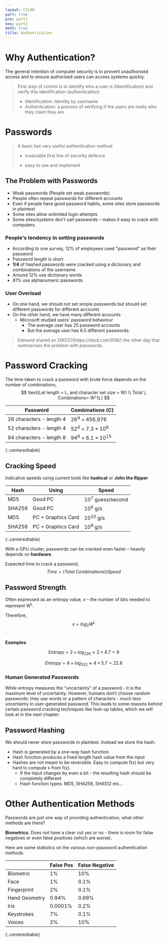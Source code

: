 ```yaml
---
layout: CS140
part: true
pre: part1
nex: part3
math: true
title: Authentication
---
```


# Why Authentication?

The general intention of computer security is to prevent unauthorised access and to ensure authorised users can access systems quickly.

> First step of control is to identify who a user is (Identification) and verify this identification (authentication)
>
> - Identification: Identity by username
> - Authentication: a process of verifying if the users are really who they claim they are

# Passwords

> A basic but very useful authentication method
>
> - invaluable first line of security defence
>
> - easy to use and implement


## The Problem with Passwords

- Weak passwords (People set weak passwords)
- People often repeat passwords for different accounts
- Even if people have good password habits, some sites store passwords in plaintext
- Some sites allow unlimited login attempts
- Some sites/systems don’t salt passwords – makes it easy to crack with computers.

### People's tendency in setting passwords

- According to one survey, 12% of employees used "password" as their password
- Password length is short 
- **1/4** of hashed passwords were cracked using a dictionary and combinations of the username. 
- Around 12% use dictionary words
- 81% use alphanumeric passwords

### User Overload

- On one hand, we should not set simple passwords but should set different passwords for different accounts
- On the other hand, we have many different accounts
  - Microsoft studied users' password behaviour
    - The average user has 25 password accounts
    - But the average user has 6.5 different passwords.

<blockquote class="extra" markdown="span">
    Edmund shared an [XKCD](https://xkcd.com/936/) the other day that summarises the problem with passwords.
</blockquote>

# Password Cracking

The time taken to crack a password with brute force depends on the number of combinations,
$$
\text{Let length = L, and character set size = W} \\
Total \; Combinations= W^{L}
$$

| Password                 | Combinations (C)                             |
| ------------------------ | -------------------------------------------- |
| 26 characters - length 4 | 26<sup>4</sup> = 456,976                     |
| 52 characters - length 4 | 52<sup>4</sup> = 7.3 &times; 10<sup>6</sup>  |
| 94 characters - length 8 | 94<sup>8</sup> = 6.1 &times; 10<sup>15</sup> |
{:.centeredtable}

## Cracking Speed

Indicative speeds using current tools like **hashcat** or **John the Ripper**

| Hash   | Using              | Speed                       |
| ------ | ------------------ | --------------------------- |
| MD5    | Good PC            | 10<sup>7</sup> guess/second |
| SHA256 | Good PC            | 10<sup>6</sup> g/s          |
| MD5    | PC + Graphics Card | 10<sup>10</sup> g/s         |
| SHA256 | PC + Graphics Card | 10<sup>9</sup> g/s          |
{:.centeredtable}

With a GPU cluster, passwords can be cracked even faster – heavily depends on **hardware**.

Expected time to crack a password, $$Time = (Total\; Combinations)/Speed$$

## Password Strength

Often expressed as an entropy value, *x* – the number of bits needed to represent W<sup>L</sup>. 

Therefore, $$x = log_2W^L$$.

**Examples**: 

$$Entropy = 2 \times log_226 \approx 2 \times 4.7 = 9$$

$$Entropy = 4 \times log_252 \approx 4\times 5.7 = 22.8$$

### Human Generated Passwords

While entropy measures the “uncertainty” of a password - it is the maximum level of uncertainty. However, humans don’t choose random passwords; they use words or a pattern of characters - much less uncertainty in user-generated password. This leads to some reasons behind certain password cracking techniques like look-up tables, which we will look at in the next chapter. 

## Password Hashing

We should never store passwords in plaintext. Instead we store the hash:

- Hash is generated by a one-way hash function
- Hash function produces a fixed length hash value from the input
- Hashes are not meant to be reversible. Easy to compute f(x) but very hard to compute x from f(x). 
  - If the input changes by even a bit - the resulting hash should be completely different
  - Hash function types: MD5, SHA256, SHA512 etc...

# Other Authentication Methods

Passwords are just one way of providing authentication, what other methods are there?

**Biometrics.** Does not have a clear cut yes or no - there is room for false negatives or even false positives (which are worse).

Here are some statistics on the various  non-password authentication methods 

|               | False Pos | False Negative |
| ------------- | --------- | -------------- |
| Biometric     | 1%        | 10%            |
| Face          | 1%        | 0.1%           |
| Fingerprint   | 2%        | 0.1%           |
| Hand Geometry | 0.94%     | 0.99%          |
| Iris          | 0.0001%   | 0.2%           |
| Keystrokes    | 7%        | 0.1%           |
| Voices        | 2%        | 10%            |
{:.centeredtable}	